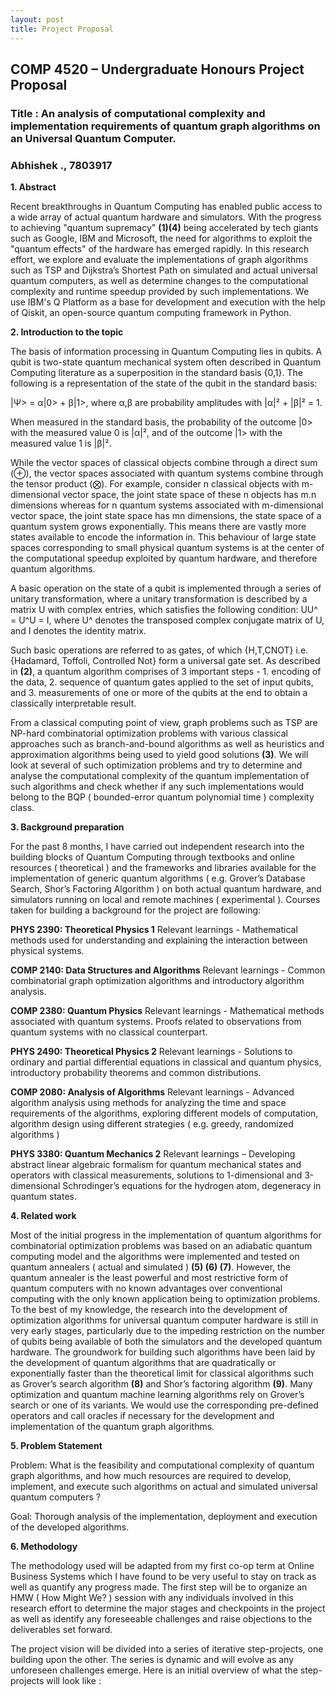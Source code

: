 ```yaml
---
layout: post
title: Project Proposal
---
```

## COMP 4520 – Undergraduate Honours Project Proposal

### Title : An analysis of computational complexity and implementation requirements of quantum graph algorithms on an Universal Quantum Computer.
### Abhishek ., 7803917

**1. Abstract**

Recent breakthroughs in Quantum Computing has enabled public access to a wide array of actual quantum hardware and simulators. With the progress to achieving "quantum supremacy" **(1)(4)** being accelerated by tech giants such as Google, IBM and Microsoft, the need for algorithms to exploit the "quantum effects" of the hardware has emerged rapidly. In this research effort, we explore and evaluate the implementations of graph algorithms such as TSP and Dijkstra’s Shortest Path on simulated and actual universal quantum computers, as well as determine changes to the computational complexity and runtime speedup provided by such implementations. We use IBM's Q Platform as a base for development and execution with the help of Qiskit, an open-source quantum computing framework in Python. 


**2. Introduction to the topic**

The basis of information processing in Quantum Computing lies in qubits. A qubit is two-state quantum mechanical system often described in Quantum Computing literature as a superposition in the standard basis {0,1}. The following is a representation of the state of the qubit in the standard basis:


|Ψ> = α|0> + β|1>,
where α,β are probability amplitudes with |α|² + |β|² = 1.


When measured in the standard basis, the probability of the outcome |0> with the measured value 0 is |α|², and of the outcome |1> with the measured value 1 is |β|².

While the vector spaces of classical objects combine through a direct sum (⊕), the vector spaces associated with quantum systems combine through the tensor product (⨂). For example, consider n classical objects with m-dimensional vector space, the joint state space of these n objects has m.n dimensions whereas for n quantum systems associated with m-dimensional vector space, the joint state space has mn dimensions, the state space of a quantum system grows exponentially. This means there are vastly more states available to encode the information in. This behaviour of large state spaces corresponding to small physical quantum systems is at the center of the computational speedup exploited by quantum hardware, and therefore quantum algorithms.

A basic operation on the state of a qubit is implemented through a series of unitary transformation, where a unitary transformation is described by a matrix U with complex entries, which satisfies the following condition:
UU^ = U^U = I, where U^ denotes the transposed complex conjugate matrix of U, and I denotes the identity matrix.

Such basic operations are referred to as gates, of which {H,T,CNOT} i.e. {Hadamard, Toffoli, Controlled Not} form a universal gate set.
As described in **(2)**, a quantum algorithm comprises of 3 important steps - 1. encoding of the data, 2. sequence of quantum gates applied to the set of input qubits, and 3. measurements of one or more of the qubits at the end to obtain a classically interpretable result.

From a classical computing point of view,  graph problems such as TSP are NP-hard combinatorial optimization problems with various classical approaches such as branch-and-bound algorithms as well as heuristics and approximation algorithms being used to yield good solutions **(3)**. We will look at several of such optimization problems and try to determine and analyse the  computational complexity of the quantum implementation of such algorithms and check whether if any such implementations would belong to the BQP ( bounded-error quantum polynomial time ) complexity class.


**3. Background preparation**


For the past 8 months, I have carried out independent research into the building blocks of Quantum Computing through textbooks and online resources ( theoretical ) and the frameworks and libraries available for the implementation of generic quantum algorithms ( e.g. Grover’s Database Search, Shor’s Factoring Algorithm ) on both actual quantum hardware, and simulators running on local and remote machines ( experimental ).
Courses taken for building a background for the project are following:

**PHYS 2390: Theoretical Physics 1**
Relevant learnings - Mathematical methods used for understanding and explaining the interaction between physical systems.

**COMP 2140: Data Structures and Algorithms**
Relevant learnings - Common combinatorial graph optimization algorithms and introductory algorithm analysis.

**COMP 2380: Quantum Physics** 
Relevant learnings - Mathematical methods associated with quantum systems. Proofs related to observations from quantum systems with no classical counterpart. 

**PHYS 2490: Theoretical Physics 2**
Relevant learnings - Solutions to ordinary and partial differential equations in classical and quantum physics,  introductory probability theorems and common distributions.

**COMP 2080: Analysis of Algorithms**
Relevant learnings - Advanced algorithm analysis using methods for analyzing the time and space requirements of the algorithms, exploring different models of computation, algorithm design using different strategies ( e.g. greedy, randomized algorithms )

**PHYS 3380: Quantum Mechanics 2**
Relevant learnings – Developing abstract linear algebraic formalism for quantum mechanical states and operators with classical measurements, solutions to 1-dimensional and 3-dimensional Schrodinger’s equations for the hydrogen atom, degeneracy in quantum states.

**4. Related work**


Most of the initial progress in the implementation of quantum algorithms for combinatorial optimization problems was based on an adiabatic quantum computing model and the algorithms were implemented and tested on quantum annealers ( actual and simulated ) **(5) (6) (7)**. However, the quantum annealer is the least powerful and most restrictive form of quantum computers with no known advantages over conventional computing with the only known application being to optimization problems.
To the best of my knowledge, the research into the development of optimization algorithms for universal quantum computer hardware is still in very early stages, particularly due to the impeding restriction on the number of qubits being available of both the simulators and the developed quantum hardware.
The groundwork for building such algorithms have been laid by the development of quantum algorithms that are quadratically or exponentially faster than the theoretical limit for classical algorithms such as Grover’s search algorithm **(8)** and Shor’s factoring algorithm **(9)**. Many optimization and quantum machine learning algorithms rely on Grover’s search or one of its variants. We would use the corresponding pre-defined operators and call oracles if necessary for the development and implementation of the quantum graph algorithms.


**5. Problem Statement**

Problem: What is the feasibility and computational complexity of quantum graph algorithms, and how much resources are required to develop, implement, and execute such algorithms on actual and simulated universal quantum computers ?


Goal: Thorough analysis of the implementation, deployment and execution of the developed algorithms.


**6. Methodology**

The methodology used will be adapted from my first co-op term at Online Business Systems which I have found to be very useful to stay on track as well as quantify any progress made. The first step will be to organize an HMW ( How Might We? ) session with any individuals involved in this research effort to determine the major stages and checkpoints in the project as well as identify any foreseeable challenges and raise objections to the deliverables set forward.


The project vision will be divided into a series of iterative step-projects, one building upon the other. The series is dynamic and will evolve as any unforeseen challenges emerge. Here is an initial overview of what the step-projects will look like :










